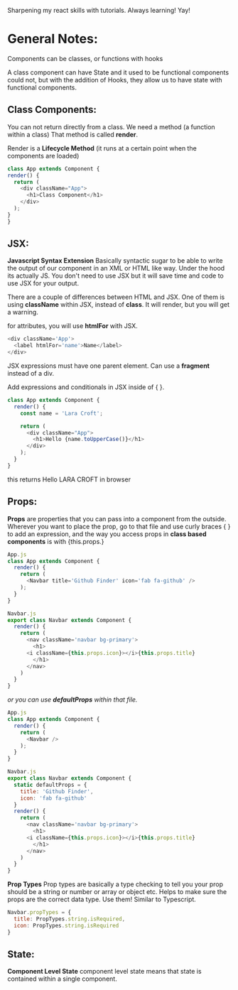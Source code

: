 Sharpening my react skills with tutorials. Always learning! Yay!


# General Notes: 
Components can be classes, or functions with hooks

A class component can have State and it used to be functional components could not, but with the addition of Hooks, they allow us to have state with functional components.

## Class Components:
  You can not return directly from a class. We need a method (a function within a class) That method is called **render**. 
  
  Render is a **Lifecycle Method** 
  (it runs at a certain point when the components are loaded)
  
  ```javascript
  class App extends Component {
  render() {
    return (
      <div className="App">
        <h1>Class Component</h1>
      </div>
    );
  } 
}
```
## JSX:
  **Javascript Syntax Extension**
  Basically syntactic sugar to be able to write the output of our component in an XML or HTML like way. Under the hood its actually JS. You don't need to use JSX but it will save time and code to use JSX for your output.

  There are a couple of differences between HTML and JSX. One of them is using **className** within JSX, instead of **class**. It will render, but you will get a warning. 

  for attributes, you will use **htmlFor** with JSX. 
  ```javascript
  <div className='App'>
    <label htmlFor='name'>Name</label>
  </div>
  ``` 

JSX expressions must have one parent element.
Can use a **fragment** instead of a div. <Fragment> </Fragment>

Add expressions and conditionals in JSX inside of { }.
```javascript
class App extends Component {
  render() {
    const name = 'Lara Croft';

    return (
      <div className="App">
        <h1>Hello {name.toUpperCase()}</h1>
      </div>
    );
  } 
}
```
this returns Hello LARA CROFT in browser

## Props:

**Props** are properties that you can pass into a component from the outside. Wherever you want to place the prop, go to that file and use curly braces { } to add an expression, and the way you access props in **class based components** is with {this.props.}
```javascript
App.js
class App extends Component {
  render() {
    return (
      <Navbar title='Github Finder' icon='fab fa-github' /> 
    );
  } 
}
```
```javascript
Navbar.js
export class Navbar extends Component {
  render() {
    return (
      <nav className='navbar bg-primary'>
        <h1>
      <i className={this.props.icon}></i>{this.props.title}
        </h1>
      </nav>
    )
  }
}
```
*or you can use **defaultProps** within that file.*
```javascript
App.js
class App extends Component {
  render() {
    return (
      <Navbar /> 
    );
  } 
}
```
```javascript
Navbar.js
export class Navbar extends Component {
  static defaultProps = {
    title: 'Github Finder',
    icon: 'fab fa-github'
  }
  render() {
    return (
      <nav className='navbar bg-primary'>
        <h1>
      <i className={this.props.icon}></i>{this.props.title}
        </h1>
      </nav>
    )
  }
}
```
**Prop Types**
Prop types are basically a type checking to tell you your prop should be a string or number or array or object etc. Helps to make sure the props are the correct data type. Use them! Similar to Typescript. 

```javascript
Navbar.propTypes = {
  title: PropTypes.string.isRequired,
  icon: PropTypes.string.isRequired
}
```
## State:

**Component Level State** component level state means that state is contained within a single component. 





